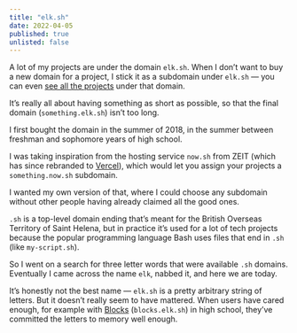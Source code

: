 ```yaml
---
title: "elk.sh"
date: 2022-04-05
published: true
unlisted: false
---
```


A lot of my projects are under the domain `elk.sh`. When I don’t want to buy a new domain for a project, I stick it as a subdomain under `elk.sh` — you can even [see all the projects](https://elk.sh/) under that domain.

It’s really all about having something as short as possible, so that the final domain (`something.elk.sh`) isn’t too long.

I first bought the domain in the summer of 2018, in the summer between freshman and sophomore years of high school.

I was taking inspiration from the hosting service `now.sh` from ZEIT (which has since rebranded to [Vercel](https://vercel.com)), which would let you assign your projects a `something.now.sh` subdomain.

I wanted my own version of that, where I could choose any subdomain without other people having already claimed all the good ones.

`.sh` is a top-level domain ending that’s meant for the British Overseas Territory of Saint Helena, but in practice it’s used for a lot of tech projects because the popular programming language Bash uses files that end in `.sh` (like `my-script.sh`).

So I went on a search for three letter words that were available `.sh` domains. Eventually I came across the name `elk`, nabbed it, and here we are today.

It’s honestly not the best name — `elk.sh` is a pretty arbitrary string of letters. But it doesn’t really seem to have mattered. When users have cared enough, for example with [Blocks](https://benborgers.com/posts/blocks) (`blocks.elk.sh`) in high school, they’ve committed the letters to memory well enough.
